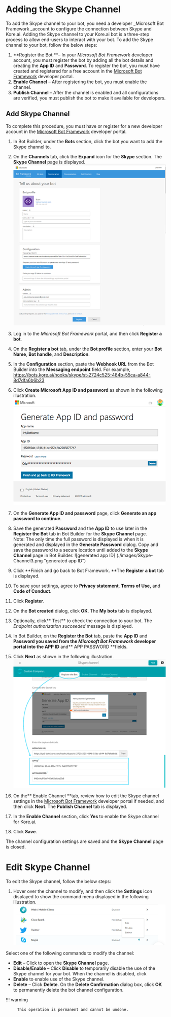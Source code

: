 # **Adding the Skype Channel**

To add the Skype channel to your bot, you need a developer _Microsoft Bot Framework _account to configure the connection between Skype and Kore.ai. Adding the Skype channel to your Kore.ai bot is a three-step process to allow end-users to interact with your bot. To add the Skype channel to your bot, follow the below steps:



1. **Register the Bot **– In your _Microsoft Bot Framework_ developer account, you must register the bot by adding all the bot details and creating the **App ID** and **Password**. To register the bot, you must have created and registered for a free account in the [Microsoft Bot Framework](https://dev.botframework.com/) developer portal.
2. **Enable Channel** – After registering the bot, you must enable the channel.
3. **Publish Channel** – After the channel is enabled and all configurations are verified, you must publish the bot to make it available for developers.


## Add Skype Channel

To complete this procedure, you must have or register for a new developer account in the [Microsoft Bot Framework](https://dev.botframework.com/) developer portal.

1. In Bot Builder, under the **Bots** section, click the bot you want to add the Skype channel to.
2. On the **Channels** tab, click the **Expand** icon for the **Skype** section. The **Skype Channel** page is displayed.
![Skype Channel](./images/Skype-Channel1.png "Skype Channel")

3. Log in to the _Microsoft Bot Framework_ portal, and then click **Register a bot**.
4. On the **Register a bot** tab, under the **Bot profile** section, enter your **Bot Name**, **Bot handle**, and **Description**.
5. In the **Configuration** section, paste the **Webhook URL** from the Bot Builder into the **Messaging endpoint** field. For example, https://bots.kore.ai/hooks/skype/st-2724c525-484b-55ca-a844-8d7dfa6b6b23
6. Click **Create Microsoft App ID and password** as shown in the following illustration.
![register bot](./images/Skype-Channel2.png "register bot")

7. On the **Generate App ID and password** page, click **Generate an app password to continue**.
8. Save the generated **Password** and the **App ID** to use later in the **Register the Bot** tab in Bot Builder for the **Skype Channel** page. \
Note: The only time the full password is displayed is when it is generated and displayed in the **Generate Password** dialog. Copy and save the password to a secure location until added to the **Skype Channel** page in Bot Builder.
![generated app ID]
(./images/Skype-Channel3.png "generated app ID")

9. Click **Finish and go back to Bot Framework. **The **Register a bot** tab is displayed.
10. To save your settings, agree to **Privacy statement**, **Terms of Use,** and **Code of Conduct**.
11. Click **Register**.
12. On the **Bot created** dialog, click **OK**. The **My bots** tab is displayed.
13. Optionally, click** Test** to check the connection to your bot. The _Endpoint authorization succeeded_ message is displayed.
14. In Bot Builder, on the **Register the Bot** tab, paste the **App ID** and **Password **you saved from the _Microsoft Bot Framework_ developer portal into the** APP ID** and** APP PASSWORD **fields.
15. Click **Next** as shown in the following illustration.
![test connection](./images/Skype-Channel3.png "test connection")


16. On the** Enable Channel **tab, review how to edit the Skype channel settings in the [Microsoft Bot Framework](https://dev.botframework.com/) developer portal if needed, and then click **Next**. The **Publish Channel** tab is displayed.
17.  In the **Enable Channel** section, click **Yes** to enable the Skype channel for Kore.ai.
18. Click **Save**.

The channel configuration settings are saved and the **Skype** **Channel** page is closed.


# **Edit Skype Channel**

To edit the Skype channel, follow the below steps:


1. Hover over the channel to modify, and then click the **Settings** icon displayed to show the command menu displayed in the following illustration.
![settings](./images/Skype-Channel4.png "settings")

Select one of the following commands to modify the channel:
 * **Edit** – Click to open the **Skype Channel** page.
 * **Disable/Enable** – Click **Disable** to temporarily disable the use of the Skype channel for your bot. When the channel is disabled, click
 * **Enable** to enable use of the Skype channel.
 * **Delete** – Click **Delete**. On the **Delete Confirmation** dialog box, click **OK** to permanently delete the bot channel configuration. 

!!! warning

         This operation is permanent and cannot be undone.
